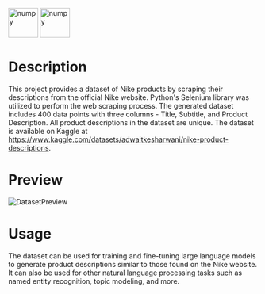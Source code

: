 <img width="60" height="60" alt="numpy" src="https://user-images.githubusercontent.com/76807214/219843486-0f19cff6-d79c-4154-a2bf-6282edb7c276.png"> <img width="60" height="60" alt="numpy" src="https://user-images.githubusercontent.com/76807214/219843603-ffbe59a2-d3ea-4420-8b66-c6cc8f51eb63.jpeg"> 

# Description
This project provides a dataset of Nike products by scraping their descriptions from the official Nike website. Python's Selenium library was utilized to perform the web scraping process. The generated dataset includes 400 data points with three columns - Title, Subtitle, and Product Description. All product descriptions in the dataset are unique. The dataset is available on Kaggle at https://www.kaggle.com/datasets/adwaitkesharwani/nike-product-descriptions.

# Preview
![DatasetPreview](https://user-images.githubusercontent.com/76807214/219942148-712a5960-ddf6-475f-83fc-4cb930543e1d.jpg)

  
# Usage
The dataset can be used for training and fine-tuning large language models to generate product descriptions similar to those found on the Nike website. It can also be used for other natural language processing tasks such as named entity recognition, topic modeling, and more.

